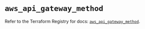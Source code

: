 # `aws_api_gateway_method`

Refer to the Terraform Registry for docs: [`aws_api_gateway_method`](https://registry.terraform.io/providers/hashicorp/aws/5.90.1/docs/resources/api_gateway_method).
